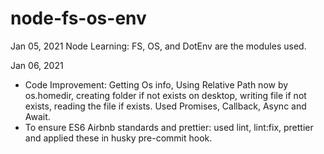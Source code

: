 # node-fs-os-env

Jan 05, 2021 Node Learning: FS, OS, and DotEnv are the modules used.

Jan 06, 2021

- Code Improvement: Getting Os info, Using Relative Path now by os.homedir, creating folder if not exists on desktop, writing file if not exists, reading the file if exists. Used Promises, Callback, Async and Await.
- To ensure ES6 Airbnb standards and prettier: used lint, lint:fix, prettier and applied these in husky pre-commit hook.
